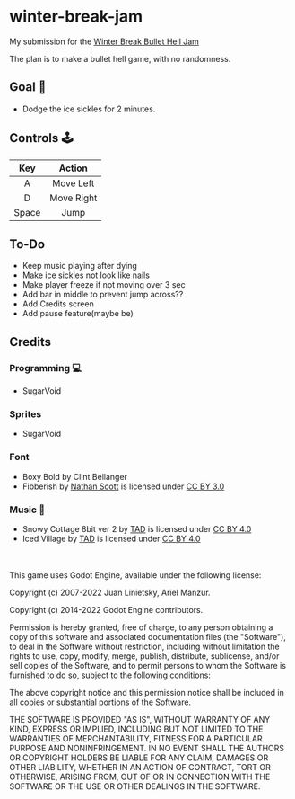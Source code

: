 # winter-break-jam

My submission for the [Winter Break Bullet Hell Jam](https://itch.io/jam/2023-winter-bullet-hell-jam)

The plan is to make a bullet hell game, with no randomness. 


## Goal :dart:
- Dodge the ice sickles for 2 minutes.

## Controls :joystick: 
|Key|Action|
|:---:|:---:|
|A|Move Left|
|D|Move Right|
|Space|Jump|

## To-Do
- Keep music playing after dying
- Make ice sickles not look like nails
- Make player freeze if not moving over 3 sec
- Add bar in middle to prevent jump across?? 
- Add Credits screen
- Add pause feature(maybe be)


## Credits
### Programming :computer: 
- SugarVoid
### Sprites
- SugarVoid
### Font
- Boxy Bold by Clint Bellanger
- Fibberish by [Nathan Scott](@caffi_nate) is licensed under [CC BY 3.0]()
### Music :musical_keyboard:
- Snowy Cottage 8bit ver 2 by [TAD](https://www.youtube.com/c/Tadon) is licensed under [CC BY 4.0](https://creativecommons.org/licenses/by/4.0/)
- Iced Village by [TAD](https://www.youtube.com/c/Tadon) is licensed under [CC BY 4.0](https://creativecommons.org/licenses/by/4.0/)


</br>
</br>
This game uses Godot Engine, available under the following license:

Copyright (c) 2007-2022 Juan Linietsky, Ariel Manzur. 

Copyright (c) 2014-2022 Godot Engine contributors.

Permission is hereby granted, free of charge, to any person obtaining a copy of this software and associated documentation files (the "Software"), to deal in the Software without restriction, including without limitation the rights to use, copy, modify, merge, publish, distribute, sublicense, and/or sell copies of the Software, and to permit persons to whom the Software is furnished to do so, subject to the following conditions:

The above copyright notice and this permission notice shall be included in all copies or substantial portions of the Software.

THE SOFTWARE IS PROVIDED "AS IS", WITHOUT WARRANTY OF ANY KIND, EXPRESS OR IMPLIED, INCLUDING BUT NOT LIMITED TO THE WARRANTIES OF MERCHANTABILITY, FITNESS FOR A PARTICULAR PURPOSE AND NONINFRINGEMENT. IN NO EVENT SHALL THE AUTHORS OR COPYRIGHT HOLDERS BE LIABLE FOR ANY CLAIM, DAMAGES OR OTHER LIABILITY, WHETHER IN AN ACTION OF CONTRACT, TORT OR OTHERWISE, ARISING FROM, OUT OF OR IN CONNECTION WITH THE SOFTWARE OR THE USE OR OTHER DEALINGS IN THE SOFTWARE.
